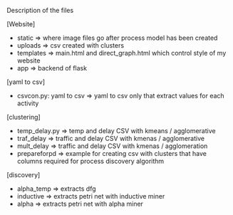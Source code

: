 Description of the files

[Website]
- static => where image files go after process model has been created
- uploads => csv created with clusters
- templates => main.html and direct_graph.html which control style of my website
- app => backend of flask

[yaml to csv]
- csvcon.py: yaml to csv => yaml to csv only that extract values for each activity

[clustering]
- temp_delay.py => temp and delay CSV with kmeans / agglomerative 
- traf_delay => traffic and delay CSV with kmenas / agglomerative 
- mult_delay => traffic and delay CSV with kmenas / agglomeration
- prepareforpd => example for creating csv with clusters that have columns required for process discovery algorithm

[discovery]
- alpha_temp => extracts dfg 
- inductive => extracts petri net with inductive miner
- alpha => extracts petri net with alpha miner 

